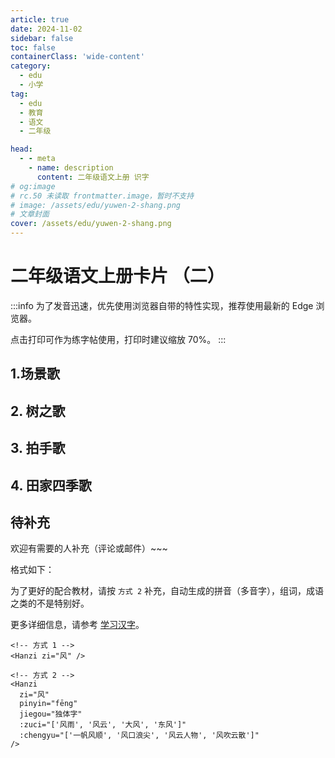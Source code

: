 ```yaml
---
article: true
date: 2024-11-02
sidebar: false
toc: false
containerClass: 'wide-content'
category:
  - edu
  - 小学
tag:
  - edu
  - 教育
  - 语文
  - 二年级

head:
  - - meta
    - name: description
      content: 二年级语文上册 识字
# og:image
# rc.50 未读取 frontmatter.image，暂时不支持
# image: /assets/edu/yuwen-2-shang.png
# 文章封面
cover: /assets/edu/yuwen-2-shang.png
---
```


# 二年级语文上册卡片 （二）

:::info
为了发音迅速，优先使用浏览器自带的特性实现，推荐使用最新的 Edge 浏览器。

点击打印可作为练字帖使用，打印时建议缩放 70%。
:::

## 1.场景歌

<HanziCard zi="处" pinyin="chù" :zuci="['处所', '用处', '处理', '好处']" />
<HanziCard zi="园" :zuci="['园林', '花园', '公园', '园丁']" />
<HanziCard zi="桥" :zuci="['石桥', '天桥', '拱桥', '桥梁']" />
<HanziCard zi="群" :zuci="['群众', '人群', '羊群']" />
<HanziCard zi="队" :zuci="['队形', '队员', '队列', '军队']" />
<HanziCard zi="旗" :zuci="['红旗', '升旗', '旗帜']" />
<HanziCard zi="铜" :zuci="['铜丝', '铜钱', '铜像']" />
<HanziCard zi="号" :zuci="['号召', '号码', '口号', '螺号']" />
<HanziCard zi="领" :zuci="['衣领', '领带', '领队', '领导']" />
<HanziCard zi="巾" :zuci="['毛巾', '围巾', '湿巾', '红领巾']" />
<HanziCard zi="群" :zuci="['群众', '人群', '羊群']" />

## 2. 树之歌

<HanziCard zi="梧" :zuci="['梧桐']" />
<HanziCard zi="桐" :zuci="['油桐', '泡桐', '桐花']" />
<HanziCard zi="掌" :zuci="['手掌', '掌心', '鼓掌', '掌握']" />
<HanziCard zi="枫" :zuci="['枫树', '枫叶', '枫林']" />
<HanziCard zi="松" :zuci="['松树', '松鼠', '放松', '宽松', '轻松']" />
<HanziCard zi="柏" :zuci="['松柏', '翠柏', '柏树', '柏油']" />
<HanziCard zi="装" :zuci="['装扮', '着装', '装备', '装货']" />
<HanziCard zi="桦" :zuci="['桦树', '白桦']" />
<HanziCard zi="耐" :zuci="['耐心', '忍耐']" />
<HanziCard zi="守" :zuci="['遵守', '守护', '保守', '守时']" />
<HanziCard zi="疆" :zuci="['边疆', '疆土', '新疆']" />
<HanziCard zi="银" :zuci="['白银', '银杏', '水银']" />
<HanziCard zi="衫" :zuci="['杉树', '云杉', '水杉']" />
<HanziCard zi="化" :zuci="['化石', '变化', '石化', '美化', '文化']" />
<HanziCard zi="桂" :zuci="['桂花', '金桂', '桂林', '桂皮']" />
<HanziCard zi="杨" :zuci="['白杨', '杨树', '杨柳']" />
<HanziCard zi="壮" :zuci="['强壮', '壮大', '茁壮']" />
<HanziCard zi="棉" :zuci="['棉花', '棉衣', '棉被', '棉油']" />

## 3. 拍手歌

<HanziCard zi="世" :zuci="['世界', '世间', '世人']" />
<HanziCard zi="界" :zuci="['边界', '国界', '界线', '界限']" />
<HanziCard zi="孔" :zuci="['孔子', '孔雀', '孔洞', '小孔']" />
<HanziCard zi="雀" :zuci="['麻雀', '山雀']" :chengyu="['欢呼雀跃']" />
<HanziCard zi="锦" :zuci="['锦衣', '锦旗', '什锦']" :chengyu="['衣锦还乡']" />
<HanziCard zi="雄" :zuci="['英雄', '雄心', '雄伟']" />
<HanziCard zi="鹰" :zuci="['老鹰', '苍鹰', '雄鹰']" />
<HanziCard zi="翔" :zuci="['飞翔', '翱翔']" />
<HanziCard zi="雁" :zuci="['大雁', '雁群']" />
<HanziCard zi="丛" :zuci="['丛林', '草丛', '树丛', '花丛']" />
<HanziCard zi="深" :zuci="['深入', '深处', '深浅', '深度']" />
<HanziCard zi="猛" :zuci="['凶猛', '猛烈', '猛兽']" />
<HanziCard zi="灵" :zuci="['心灵', '精灵', '灵动', '灵巧']" />
<HanziCard zi="休" :zuci="['休息', '午休', '休假']" />
<HanziCard zi="歌" :zuci="['歌手', '歌曲', '儿歌', '唱歌']" />
<HanziCard zi="写" :zuci="['写作', '写字', '书写']" />
<HanziCard zi="六" :zuci="['六个', '六天']" />
<HanziCard zi="熊" :zuci="['熊猫', '灰熊']" />
<HanziCard zi="猫" :zuci="['花猫', '小猫']" />
<HanziCard zi="九" :zuci="['九个', '九天']" />
<HanziCard zi="朋" :zuci="['亲朋', '朋友']" />
<HanziCard zi="友" :zuci="['友人', '友谊', '友情', '故友']" />

## 4. 田家四季歌

<HanziCard zi="季" :zuci="['雨季', '四季', '季节']" />
<HanziCard zi="蝴" :zuci="['蝴蝶']" />
<HanziCard zi="蝶" :zuci="['粉蝶', '蝶泳']" />
<HanziCard zi="麦" :zuci="['麦子', '小麦', '麦苗', '麦芒']" />
<HanziCard zi="苗" :zuci="['树苗', '禾苗', '苗条']" />
<HanziCard zi="桑" :zuci="['桑树', '桑叶', '沧桑']" />

## 待补充 <Badge text="待补充" type="tip" />

欢迎有需要的人补充（评论或邮件）~~~

格式如下：

为了更好的配合教材，请按 `方式 2` 补充，自动生成的拼音（多音字），组词，成语之类的不是特别好。

更多详细信息，请参考 [学习汉字](./learn-hanzi.md)。

```vue
<!-- 方式 1 -->
<Hanzi zi="风" />

<!-- 方式 2 -->
<Hanzi
  zi="风"
  pinyin="fēng"
  jiegou="独体字"
  :zuci="['风雨', '风云', '大风', '东风']"
  :chengyu="['一帆风顺', '风口浪尖', '风云人物', '风吹云散']"
/>
```
